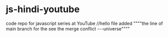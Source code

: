# js-hindi-youtube
code repo for javascript series at YouTube
//hello file added   """"the line of main branch for the see the merge conflict  ---universe""""